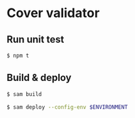 # Cover validator

## Run unit test

```bash
$ npm t
```

## Build & deploy

```bash
$ sam build

$ sam deploy --config-env $ENVIRONMENT
```
